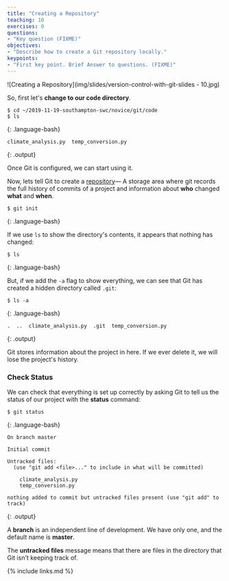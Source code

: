 ```yaml
---
title: "Creating a Repository"
teaching: 10
exercises: 0
questions:
- "Key question (FIXME)"
objectives:
- "Describe how to create a Git repository locally."
keypoints:
- "First key point. Brief Answer to questions. (FIXME)"
---
```


![Creating a Repository](img/slides/version-control-with-git-slides - 10.jpg)

So, first let's **change to our code directory**.  

~~~
$ cd ~/2019-11-19-southampton-swc/novice/git/code
$ ls
~~~
{: .language-bash}

~~~
climate_analysis.py  temp_conversion.py
~~~
{: .output}

Once Git is configured,
we can start using it.

Now, lets tell Git to create a [repository](reference.html#repository)&mdash; A storage area where git records the full history of commits of a project and information about **who** changed **what** and **when**.

~~~
$ git init
~~~
{: .language-bash}

If we use `ls` to show the directory's contents,
it appears that nothing has changed:

~~~
$ ls
~~~
{: .language-bash}



But, if we add the `-a` flag to show everything,
we can see that Git has created a hidden directory called `.git`:

~~~
$ ls -a
~~~
{: .language-bash}

~~~
.  ..  climate_analysis.py  .git  temp_conversion.py
~~~
{: .output}

Git stores information about the project in here.
If we ever delete it,
we will lose the project's history.

### Check Status

We can check that everything is set up correctly
by asking Git to tell us the status of our project with the **status** command:

~~~
$ git status
~~~
{: .language-bash}

~~~
On branch master

Initial commit

Untracked files:
  (use "git add <file>..." to include in what will be committed)

	climate_analysis.py
	temp_conversion.py

nothing added to commit but untracked files present (use "git add" to track)
~~~
{: .output}

A **branch** is an independent line of development.  We have only one, and the default name is **master**.

The **untracked files** message means that there are files in the directory
that Git isn't keeping track of.

{% include links.md %}
